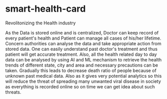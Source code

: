 # smart-health-card
Revolitonizing the Health industry

As the Data is stored online and is centralized, Doctor can keep record of every patient's health and Patient can manage all cases of his/her lifetime. Concern authorities can analyse the data and take appropriate action from stored data. One can easily understand past doctor's treatment and thus patient will get accurate treatment. Also, all the health related day to day data can be analysed by using AI and ML mechanism to retrieve the health trends of different state, city and area and necessary precautions can be taken. Gradually this leads to decrease death ratio of people because of unknown past medical data. Also as it gives very potential analytics so this will reduce the threat of spreading many unwanted viral disease in society as everything is recorded online so on time we can get idea about such threats.
